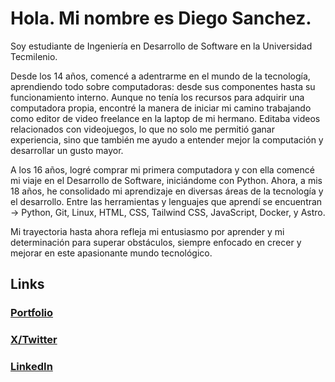 # Hola. Mi nombre es Diego Sanchez.

Soy estudiante de Ingeniería en Desarrollo de Software en la Universidad Tecmilenio.

Desde los 14 años, comencé a adentrarme en el mundo de la tecnología, aprendiendo todo sobre computadoras: desde sus componentes hasta su funcionamiento interno. Aunque no tenía los recursos para adquirir una computadora propia, encontré la manera de iniciar mi camino trabajando como editor de video freelance en la laptop de mi hermano. Editaba videos relacionados con videojuegos, lo que no solo me permitió ganar experiencia, sino que también me ayudo a entender mejor la computación y desarrollar un gusto mayor.

A los 16 años, logré comprar mi primera computadora y con ella comencé mi viaje en el Desarrollo de Software, iniciándome con Python. Ahora, a mis 18 años, he consolidado mi aprendizaje en diversas áreas de la tecnología y el desarrollo. Entre las herramientas y lenguajes que aprendí se encuentran -> Python, Git, Linux, HTML, CSS, Tailwind CSS, JavaScript, Docker, y Astro.

Mi trayectoria hasta ahora refleja mi entusiasmo por aprender y mi determinación para superar obstáculos, siempre enfocado en crecer y mejorar en este apasionante mundo tecnológico.

## Links
### [Portfolio](https://diego18.pro)
### [X/Twitter](https://twitter.com/diegodev018)
### [LinkedIn](https://www.linkedin.com/in/diego-ronaldo-sanchez-pichardo-803a1a317/)